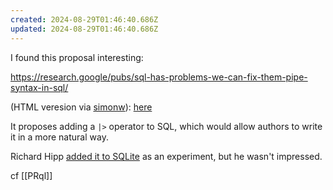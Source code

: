 ```yaml
---
created: 2024-08-29T01:46:40.686Z
updated: 2024-08-29T01:46:40.686Z
---
```

I found this proposal interesting:

https://research.google/pubs/sql-has-problems-we-can-fix-them-pipe-syntax-in-sql/

(HTML veresion via [simonw](https://simonwillison.net/2024/Aug/24/pipe-syntax-in-sql/)): [here](https://static.simonwillison.net/static/2024/Pipe-Syntax-In-SQL.html)

It proposes adding a `|>` operator to SQL, which would allow authors to write it in a more natural way.

Richard Hipp [added it to SQLite](https://sqlite.org/forum/forumpost/5f218012b6e1a9db) as an experiment, but he wasn't impressed.

cf [[PRql]]